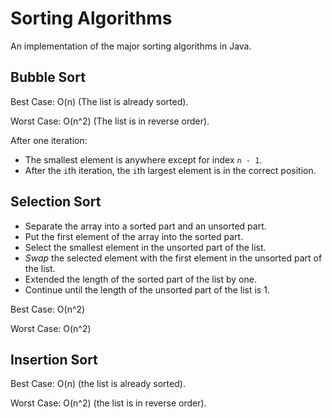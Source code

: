 # Sorting Algorithms

An implementation of the major sorting algorithms in Java.

## Bubble Sort

Best Case: O(n) (The list is already sorted).

Worst Case: O(n^2) (The list is in reverse order).

After one iteration:
- The smallest element is anywhere except for index `n - 1`.
- After the `i`th iteration, the `i`th largest element is in the correct position.

## Selection Sort

- Separate the array into a sorted part and an unsorted part.
- Put the first element of the array into the sorted part.
- Select the smallest element in the unsorted part of the list.
- _Swap_ the selected element with the first element in the unsorted part of the list.
- Extended the length of the sorted part of the list by one.
- Continue until the length of the unsorted part of the list is 1.

Best Case: O(n^2)

Worst Case: O(n^2)

## Insertion Sort

Best Case: O(n) (the list is already sorted).

Worst Case: O(n^2) (the list is in reverse order).